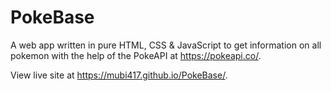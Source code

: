 # PokeBase
A web app written in pure HTML, CSS &amp; JavaScript to get information on all pokemon with the help of the PokeAPI at https://pokeapi.co/.

View live site at https://mubi417.github.io/PokeBase/. 
